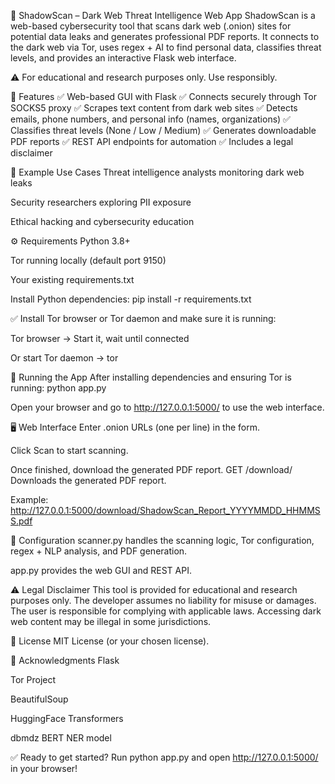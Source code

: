 🚨 ShadowScan – Dark Web Threat Intelligence Web App
ShadowScan is a web-based cybersecurity tool that scans dark web (.onion) sites for potential data leaks and generates professional PDF reports.
It connects to the dark web via Tor, uses regex + AI to find personal data, classifies threat levels, and provides an interactive Flask web interface.

⚠ For educational and research purposes only. Use responsibly.

🌟 Features
✅ Web-based GUI with Flask
✅ Connects securely through Tor SOCKS5 proxy
✅ Scrapes text content from dark web sites
✅ Detects emails, phone numbers, and personal info (names, organizations)
✅ Classifies threat levels (None / Low / Medium)
✅ Generates downloadable PDF reports
✅ REST API endpoints for automation
✅ Includes a legal disclaimer

📂 Example Use Cases
Threat intelligence analysts monitoring dark web leaks

Security researchers exploring PII exposure

Ethical hacking and cybersecurity education

⚙️ Requirements
Python 3.8+

Tor running locally (default port 9150)

Your existing requirements.txt

Install Python dependencies:
pip install -r requirements.txt

✅ Install Tor browser or Tor daemon and make sure it is running:

Tor browser → Start it, wait until connected

Or start Tor daemon → tor

🚀 Running the App
After installing dependencies and ensuring Tor is running:
python app.py

Open your browser and go to http://127.0.0.1:5000/ to use the web interface.

🖥 Web Interface
Enter .onion URLs (one per line) in the form.

Click Scan to start scanning.

Once finished, download the generated PDF report.
GET /download/<filename>
Downloads the generated PDF report.

Example: http://127.0.0.1:5000/download/ShadowScan_Report_YYYYMMDD_HHMMSS.pdf

📌 Configuration
scanner.py handles the scanning logic, Tor configuration, regex + NLP analysis, and PDF generation.

app.py provides the web GUI and REST API.

⚠ Legal Disclaimer
This tool is provided for educational and research purposes only.
The developer assumes no liability for misuse or damages.
The user is responsible for complying with applicable laws.
Accessing dark web content may be illegal in some jurisdictions.

📄 License
MIT License (or your chosen license).

🙌 Acknowledgments
Flask

Tor Project

BeautifulSoup

HuggingFace Transformers

dbmdz BERT NER model

✅ Ready to get started? Run python app.py and open http://127.0.0.1:5000/ in your browser!
